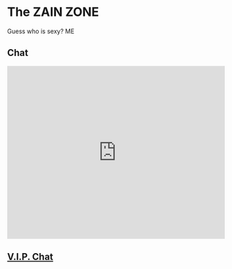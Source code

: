 # The ZAIN ZONE

Guess who is sexy? ME

## Chat

<script async src="http://tlk.io/embed.js" type="text/javascript"></script> <iframe src="https://tlk.io/zainiszain" width="100%" height="400" frameborder="0" scrolling="no"></iframe>

## [V.I.P. Chat](https://jstrieb.github.io/link-lock/#eyJ2IjoiMC4wLjEiLCJlIjoiQ1QzOE4yUjhrMTIrYWl1Um9HRzc1ZzU1R2dzTXVGQ0RZaVBmd2JOQmJnR2l3VFhqeUFEYkx6SmIrSDZSbHB6bUVneUhTYWlSdzg5Zk1RQy9BYk16YXJJPSIsImkiOiJ0ZEZacWc4L3pyeWoyYy9QIn0=)
